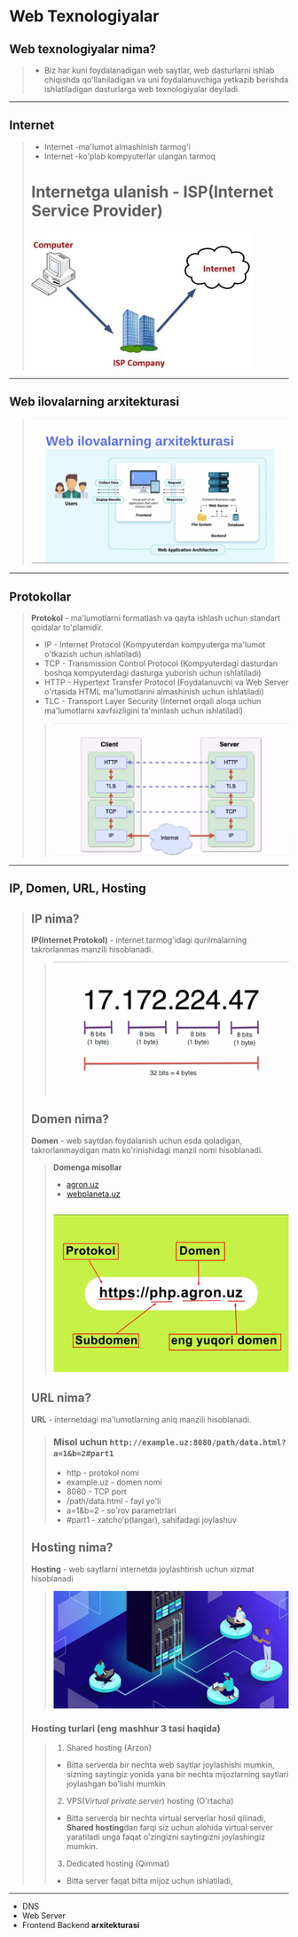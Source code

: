 # Web Texnologiyalar

## Web texnologiyalar nima?
> * Biz har kuni foydalanadigan web saytlar, web dasturlarni ishlab chiqishda qo'llaniladigan va uni foydalanuvchiga yetkazib berishda ishlatiladigan dasturlarga web texnologiyalar deyiladi. 
---------
## Internet
> * Internet -ma'lumot almashinish tarmog'i
> * Internet -ko'plab kompyuterlar ulangan tarmoq
> # Internetga ulanish - ISP(Internet Service Provider)
> ![Internet Service Provider](isp.jpg)
---------
## Web ilovalarning arxitekturasi
> ![Web ilovalarning arxitekturasi](web-arxitektura.jpg)
---------
## Protokollar
> **Protokol** - ma'lumotlarni formatlash va qayta ishlash uchun standart qoidalar to'plamidir.
> * IP - Internet Protocol (Kompyuterdan kompyuterga ma'lumot o'tkazish uchun ishlatiladi)
> * TCP - Transmission Control Protocol (Kompyuterdagi dasturdan boshqa kompyuterdagi dasturga yuborish uchun ishlatiladi)
> * HTTP - Hypertext Transfer Protocol (Foydalanuvchi va Web Server o'rtasida HTML ma'lumotlarini almashinish uchun ishlatiladi)
> * TLC - Transport Layer Security (Internet orqali aloqa uchun ma'lumotlarni xavfsizligini ta'minlash uchun ishlatiladi)
> > ![Protokollar ishlash](protokol.png)
---------
## IP, Domen, URL, Hosting
> ## IP nima?
> **IP(Internet Protokol)** - internet tarmog'idagi qurilmalarning takrorlanmas manzili hisoblanadi.
> > ![Internet Protocol](ip-nima.jpg)
> ## Domen nima?
> **Domen** - web saytdan foydalanish uchun esda qoladigan, takrorlanmaydigan matn ko'rinishidagi manzil nomi hisoblanadi.
> > **Domenga misollar**
> > * [agron.uz](https://agron.uz)
> > * [webplaneta.uz](https://webplaneta.uz)
> > ## ![Domen haqida tushuncha](domen.jpg)
> ## URL nima?
> **URL** - internetdagi ma'lumotlarning aniq manzili hisoblanadi.
> > ### Misol uchun `http://example.uz:8080/path/data.html?a=1&b=2#part1`
> > * http - protokol nomi
> > * example.uz - domen nomi
> > * 8080 - TCP port
> > * /path/data.html - fayl yo'li
> > * a=1&b=2 - so'rov parametrlari
> > * #part1 - xatcho'p(langar), sahifadagi joylashuv
> ## Hosting nima?
> **Hosting** - web saytlarni internetda joylashtirish uchun xizmat hisoblanadi
> > ![Hosting haqida tushuncha](hosting.jpg)
> ### Hosting turlari (eng mashhur 3 tasi haqida)
> > 1. Shared hosting (Arzon)
> >   * Bitta serverda bir nechta web saytlar joylashishi mumkin, sizning saytingiz yonida yana bir nechta mijozlarning saytlari joylashgan bo'lishi mumkin
> > 2. VPS(*Virtual private server*) hosting (O'rtacha)
> >   * Bitta serverda bir nechta virtual serverlar hosil qilinadi, **Shared hosting**dan farqi siz uchun alohida virtual server yaratiladi unga faqat o'zingizni saytingizni joylashingiz mumkin.
> > 3. Dedicated hosting (Qimmat)
> >   * Bitta server faqat bitta mijoz uchun ishlatiladi, 
---------

- DNS
- Web Server
- Frontend Backend **arxitekturasi**
